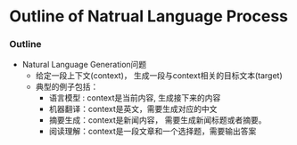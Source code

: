 # Outline of Natrual Language Process

### Outline
+ Natural Language Generation问题
	+ 给定一段上下文(context)， 生成一段与context相关的目标文本(target)
	+ 典型的例子包括：
		+ 语言模型 : context是当前内容, 生成接下来的内容
		+ 机器翻译：context是英文，需要生成对应的中文
		+ 摘要生成：context是新闻内容， 需要生成新闻标题或者摘要。
		+ 阅读理解：context是一段文章和一个选择题，需要输出答案